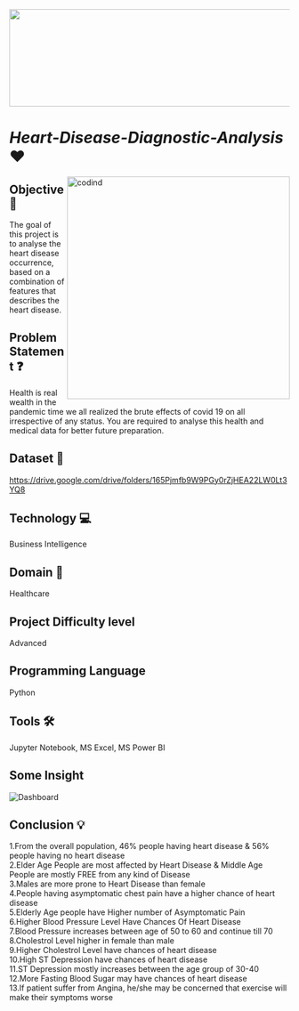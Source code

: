 <img src="https://th.bing.com/th/id/OIP.tIVZgsuoUanua-wy2BqsfgHaDo?pid=ImgDet&rs=1" width="1000" height="175" />

# ***Heart-Disease-Diagnostic-Analysis*** ❤️


<img align="right" alt="codind" width="400" src=https://cdn.dribbble.com/users/485324/screenshots/2532745/hosting_heart_animated.gif>

## Objective 🎯
The goal of this project is to analyse the heart disease
occurrence, based on a combination of features that
describes the heart disease.
## Problem Statement ❓
Health is real wealth in the pandemic time we all realized the
brute effects of covid 19 on all irrespective of any status. You
are required to analyse this health and medical data for
better future preparation.
## Dataset 📀
https://drive.google.com/drive/folders/165Pjmfb9W9PGy0rZjHEA22LW0Lt3YQ8
## Technology 💻
Business Intelligence
## Domain 🏥
Healthcare
## Project Difficulty level 
Advanced
## Programming Language
Python
## Tools 🛠
Jupyter Notebook, MS
Excel, MS Power BI
## Some Insight
![Dashboard](https://user-images.githubusercontent.com/91377756/190400652-3b8f47eb-dce8-4b16-8af5-e143fb1c5918.png)


## Conclusion 💡
1.From the overall population, 46% people having heart disease & 56% people having no heart disease<br>
2.Elder Age People are most affected by Heart Disease & Middle Age People are mostly FREE from any kind 
of Disease<br>
3.Males are more prone to Heart Disease than female<br>
4.People having asymptomatic chest pain have a higher chance of heart disease<br>
5.Elderly Age people have Higher number of Asymptomatic Pain<br>
6.Higher Blood Pressure Level Have Chances Of Heart Disease<br>
7.Blood Pressure increases between age of 50 to 60 and continue till 70<br>
8.Cholestrol Level higher in female than male<br>
9.Higher Cholestrol Level have chances of heart disease<br>
10.High ST Depression have chances of heart disease<br>
11.ST Depression mostly increases between the age group of 30-40<br>
12.More Fasting Blood Sugar may have chances of heart disease<br>
13.If patient suffer from Angina, he/she may be concerned that exercise will make their symptoms worse<br>
